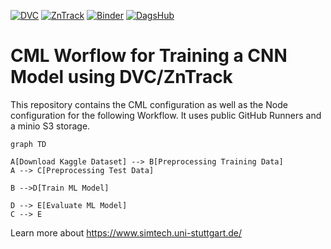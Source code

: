 [![DVC](https://img.shields.io/badge/-tracked-white.svg?logo=data-version-control&link=https://dvc.org/?utm_campaign=badge)](https://studio.iterative.ai/user/PythonFZ/views/SimTech_2022_04-gwu9ba191d)
 [![ZnTrack](https://img.shields.io/badge/Powered%20by-ZnTrack-%23007CB0)](https://zntrack.readthedocs.io/en/latest/)
 [![Binder](https://mybinder.org/badge_logo.svg)](https://mybinder.org/v2/gh/PythonFZ/SimTech_2022_04/HEAD)
[![DagsHub](https://bit.ly/33Q1Dv9)](https://dagshub.com/PythonFZ/SimTech_2022_04)
# CML Worflow for Training a CNN Model using DVC/ZnTrack

This repository contains the CML configuration as well as the Node configuration for the following Workflow.
It uses public GitHub Runners and a minio S3 storage.

```mermaid
graph TD

A[Download Kaggle Dataset] --> B[Preprocessing Training Data]
A --> C[Preprocessing Test Data]

B -->D[Train ML Model]

D --> E[Evaluate ML Model]
C --> E

```

Learn more about https://www.simtech.uni-stuttgart.de/
